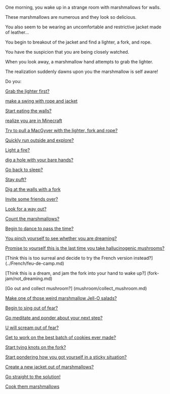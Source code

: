 One morning, you wake up in a strange room with marshmallows for walls.

These marshmallows are numerous and they look so delicious.

You also seem to be wearing an uncomfortable and restrictive jacket made of leather...

You begin to breakout of the jacket and find a lighter, a fork, and rope.

You have the suspicion that you are being closely watched.

When you look away, a marshmallow hand attempts to grab the lighter.

The realization suddenly dawns upon you the marshmallow is self aware!

Do you:

[Grab the lighter first?](lighter/grab-lighter.md)

[make a swing with rope and jacket](enjoy-DreamRide/ride.md)

[Start eating the walls?](eating-walls/eating-marshmallows.md)

[realize you are in Minecraft](you-are-in-minecraft/minecraft.md)

[Try to pull a MacGyver with the lighter, fork and rope?](macgyver/macgyver.md)

[Quickly run outside and explore?](explore-outside/explore-outside.md)

[Light a fire?](light-fire/fire.md)

[dig a hole with your bare hands?](hands/hands.md)

[Go back to sleep?](sleep/marshmallow.md)

[Stay puft?](staypuft/marshmallowman.md)

[Dig at the walls with a fork](dig/dig.md)

[Invite some friends over?](invite-friends/friends.md)

[Look for a way out?](find-exit/leave.md)

[Count the marshmallows?](count-the-marshmellows/count-the-marshmellows.md)

[Begin to dance to pass the time?](dance/dance.md)

[You pinch yourself to see whether you are dreaming?](pinch/pinch.md)

[Promise to yourself this is the last time you take hallucinogenic mushrooms?](shrooms/never-again.md)

[Think this is too surreal and decide to try the French version instead?] (../French/feu-de-camp.md)

[Think this is a dream, and jam the fork into your hand to wake up?] (fork-jam/not_dreaming.md)

[Go out and collect mushroom?] (mushroom/collect_mushroom.md)

[Make one of those weird marshmallow Jell-O salads?](marshmallow-jello-o-salad/the-kind-your-grandma-used-to-make.md)

[Begin to sing out of fear?](sing/sing.md)

[Go meditate and ponder about your next step?](meditate/meditate.md)

[U will scream out of fear?](scream/scream.md)

[Get to work on the best batch of cookies ever made?](bake-cookies/cookies.md)

[Start tying knots on the fork?](fork-knots/melt-with-fork.md)

[Start pondering how you got yourself in a sticky situation?](ponder/ponder-about-life.md)

[Create a new jacket out of marshmallows?](jacket/marshmallow-jacket.md)

[Go straight to the solution!](http://youtu.be/dQw4w9WgXcQ)

[Cook them marshmallows](http://youtu.be/dQw4w9WgXcQ)


